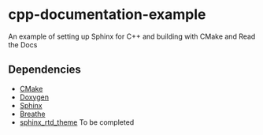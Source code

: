 # cpp-documentation-example
An example of setting up Sphinx for C++ and building with CMake and Read the Docs

<!--- See the documentation [here](https://cpp-documentation-example.readthedocs.io/en/latest/) -->

## Dependencies

- [CMake](https://cmake.org/download/)
- [Doxygen](http://www.doxygen.nl/download.html)
- [Sphinx](https://www.sphinx-doc.org/en/master/usage/installation.html)
- [Breathe](https://pypi.org/project/breathe/)
- [sphinx_rtd_theme](https://github.com/rtfd/sphinx_rtd_theme)
To be completed
